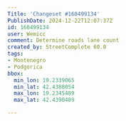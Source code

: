 ```yaml
---
Title: 'Changeset #160499134'
PublishDate: 2024-12-22T12:07:37Z
id: 160499134
user: Wemicc
comment: Determine roads lane count
created_by: StreetComplete 60.0
tags:
- Montenegro
- Podgorica
bbox:
  min_lon: 19.2339065
  min_lat: 42.4388054
  max_lon: 19.2345489
  max_lat: 42.4390489

---
```

